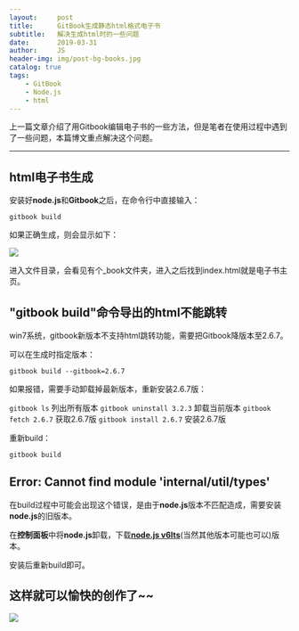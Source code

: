 ```yaml
---
layout:     post
title:      GitBook生成静态html格式电子书
subtitle:   解决生成html时的一些问题
date:       2019-03-31
author:     JS
header-img: img/post-bg-books.jpg
catalog: true
tags:
    - GitBook
    - Node.js
    - html
---
```


上一篇文章介绍了用Gitbook编辑电子书的一些方法，但是笔者在使用过程中遇到了一些问题，本篇博文重点解决这个问题。

---

## html电子书生成

安装好**node.js**和**Gitbook**之后，在命令行中直接输入：

`gitbook build`

如果正确生成，则会显示如下：

![](https://wx4.sinaimg.cn/mw1024/783153a1gy1g1luh0hlq1j20it0caabj.jpg)

进入文件目录，会看见有个_book文件夹，进入之后找到index.html就是电子书主页。

## "gitbook build"命令导出的html不能跳转

win7系统，gitbook新版本不支持html跳转功能，需要把Gitbook降版本至2.6.7。

可以在生成时指定版本：

` gitbook build --gitbook=2.6.7 `

如果报错，需要手动卸载掉最新版本，重新安装2.6.7版：
 
`gitbook ls` 列出所有版本
`gitbook uninstall 3.2.3` 卸载当前版本
`gitbook fetch 2.6.7` 获取2.6.7版
`gitbook install 2.6.7` 安装2.6.7版

重新build：

`gitbook build`

## Error: Cannot find module 'internal/util/types'

在build过程中可能会出现这个错误，是由于**node.js**版本不匹配造成，需要安装**node.js**的旧版本。

在**控制面板**中将**node.js**卸载，下载[**node.js v6lts**](https://nodejs.org/dist/latest-v6.x/)(当然其他版本可能也可以)版本。

安装后重新build即可。

## 这样就可以愉快的创作了~~

![](https://arts.uottawa.ca/english/sites/arts.uottawa.ca.english/files/creativewritingimage.jpg)
